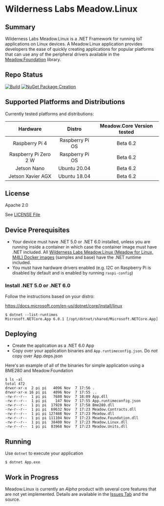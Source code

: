 # Wilderness Labs Meadow.Linux

## Summary

Wilderness Labs Meadow.Linux is a .NET Framework for running IoT applications on Linux devices. A Meadow.Linux application provides developers the ease of quickly creating applications for popular platforms that can use any of the peripheral drivers available in the [Meadow.Foundation](https://github.com/WildernessLabs/Meadow.Foundation) library.

## Repo Status

[![Build](https://github.com/WildernessLabs/Meadow.Linux/actions/workflows/build.yml/badge.svg)](https://github.com/WildernessLabs/Meadow.Linux/actions/workflows/build.yml)
[![NuGet Package Creation](https://github.com/WildernessLabs/Meadow.Linux/actions/workflows/package.yml/badge.svg)](https://github.com/WildernessLabs/Meadow.Linux/actions/workflows/package.yml)

## Supported Platforms and Distributions

Currently tested platforms and distributions:

| Hardware | Distro | Meadow.Core Version tested |
| :---: | :---: | :---: |
| Raspberry Pi 4 | Raspberry Pi OS | Beta 6.2 |
| Raspberry Pi Zero 2 W | Raspberry Pi OS | Beta 6.2 |
| Jetson Nano | Ubuntu 20.04 | Beta 6.2 |
| Jetson Xavier AGX | Ubuntu 18.04 | Beta 6.2 |

## License

Apache 2.0

See [LICENSE File](/LICENSE)

## Device Prerequisites

- Your device must have .NET 5.0 or .NET 6.0 installed, unless you are running inside a container in which case the container image must have .NET included. All [Wilderness Labs Meadow.Linux (Meadow for Linux, M4L) Docker images](https://hub.docker.com/u/wildernesslabs) (samples and base) have the .NET runtime included.
- You must have hardware drivers enabled (e.g. I2C on Raspberry Pi is disabled by default and is enabled by running `raspi-config`)

### Install .NET 5.0 or .NET 6.0

Follow the instructions based on your distro:

https://docs.microsoft.com/en-us/dotnet/core/install/linux

```
$ dotnet --list-runtimes
Microsoft.NETCore.App 6.0.1 [/opt/dotnet/shared/Microsoft.NETCore.App]
```

## Deploying

- Create the application as a .NET 6.0 App
- Copy over your application binaries and `App.runtimeconfig.json`. Do *not* copy over App.deps.json

Here's an example of all of the binaries for simple application using a BME280 and Meadow.Foundation

```
$ ls -al
total 472
drwxr-xr-x  2 pi pi   4096 Nov  7 17:56 .
drwxr-xr-x 16 pi pi   4096 Nov  7 17:55 ..
-rw-r--r--  1 pi pi   7680 Nov  7 18:09 App.dll
-rw-r--r--  1 pi pi    147 Nov  7 17:55 App.runtimeconfig.json
-rw-r--r--  1 pi pi  17920 Nov  7 17:58 Bme280.dll
-rw-r--r--  1 pi pi  69632 Nov  7 17:23 Meadow.Contracts.dll
-rw-r--r--  1 pi pi 127488 Nov  7 17:23 Meadow.dll
-rw-r--r--  1 pi pi 111104 Nov  7 17:23 Meadow.Foundation.dll
-rw-r--r--  1 pi pi  38400 Nov  7 17:23 Meadow.Linux.dll
-rw-r--r--  1 pi pi  83968 Nov  7 17:23 Meadow.Units.dll
```

## Running

Use `dotnet` to execute your application

```console
$ dotnet App.exe
```
 
## Work in Progress

Meadow.Linux is currently an *Alpha* product with several core features that are not yet implemented. Details are available in the [Issues Tab](https://github.com/WildernessLabs/Meadow.Linux/issues) and the source.
